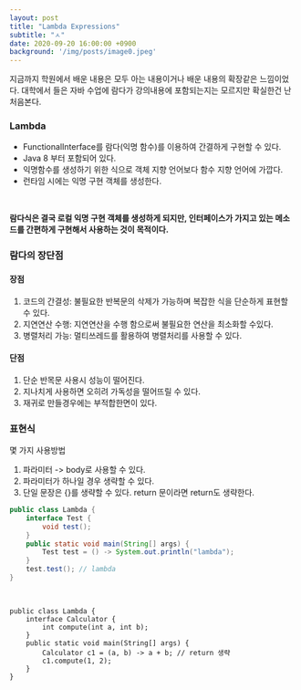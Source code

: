 ```yaml
---
layout: post
title: "Lambda Expressions"
subtitle: "ㅅ"
date: 2020-09-20 16:00:00 +0900
background: '/img/posts/image0.jpeg'
---
```


지금까지 학원에서 배운 내용은 모두 아는 내용이거나 배운 내용의 확장같은 느낌이었다. 대학에서 들은 자바 수업에 람다가 강의내용에 포함되는지는 모르지만 확실한건 난 처음본다.

### Lambda
- FunctionalInterface를 람다(익명 함수)를 이용하여 간결하게 구현할 수 있다.
- Java 8 부터 포함되어 있다.
- 익명함수를 생성하기 위한 식으로 객체 지향 언어보다 함수 지향 언어에 가깝다.
- 런타임 시에는 익명 구현 객체를 생성한다.
<br>

**람다식은 결국 로컬 익명 구현 객체를 생성하게 되지만, 인터페이스가 가지고 있는 메소드를 간편하게 구현해서 사용하는 것이 목적이다.**

### 람다의 장단점

#### 장점
1. 코드의 간결성: 불필요한 반복문의 삭제가 가능하며 복잡한 식을 단순하게 표현할 수 있다.
2. 지연연산 수행: 지연연산을 수행 함으로써 불필요한 연산을 최소화할 수있다.
3. 병렬처리 가능: 멀티쓰레드를 활용하여 병렬처리를 사용할 수 있다.

#### 단점
1. 단순 반목문 사용시 성능이 떨어진다.
2. 지나치게 사용하면 오히려 가독성을 떨어뜨릴 수 있다.
3. 재귀로 만들경우에는 부적합한면이 있다.

### 표현식
몇 가지 사용방법
1. 파라미터 -> body로 사용할 수 있다.
2. 파라미터가 하나일 경우 생략할 수 있다.
3. 단일 문장은 {}를 생략할 수 있다. return 문이라면 return도 생략한다.

```java
public class Lambda {
    interface Test {
        void test();
    }
    public static void main(String[] args) {
        Test test = () -> System.out.println("lambda");
    }
    test.test(); // lambda
}
```

<pre>
    <code>

public class Lambda {
    interface Calculator {
        int compute(int a, int b);
    }
    public static void main(String[] args) {
        Calculator c1 = (a, b) -> a + b; // return 생략
        c1.compute(1, 2);
    }
}
    </code>
</pre>

